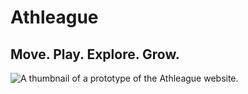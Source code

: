 # Athleague

## Move. Play. Explore. Grow.

![A thumbnail of a prototype of the Athleague website.](assets/images/thumbnail.png)
